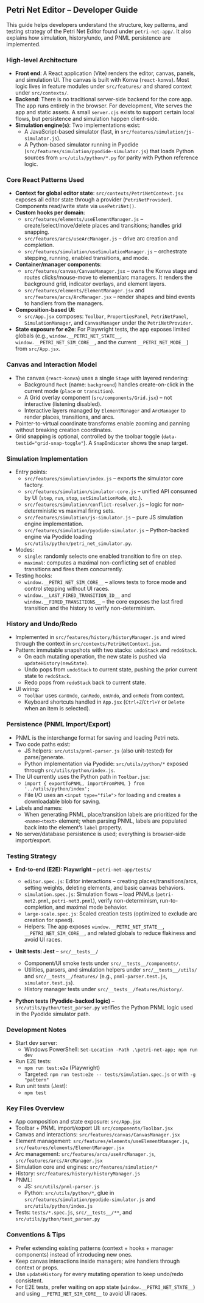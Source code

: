 ## Petri Net Editor – Developer Guide

This guide helps developers understand the structure, key patterns, and testing strategy of the Petri Net Editor found under `petri-net-app/`. It also explains how simulation, history/undo, and PNML persistence are implemented.

### High-level Architecture

- **Front end**: A React application (Vite) renders the editor, canvas, panels, and simulation UI. The canvas is built with Konva (`react-konva`). Most logic lives in feature modules under `src/features/` and shared context under `src/contexts/`.
- **Backend**: There is no traditional server-side backend for the core app. The app runs entirely in the browser. For development, Vite serves the app and static assets. A small `server.cjs` exists to support certain local flows, but persistence and simulation happen client-side.
- **Simulation engine(s)**: Two implementations exist:
  - A JavaScript-based simulator (fast, in `src/features/simulation/js-simulator.js`).
  - A Python-based simulator running in Pyodide (`src/features/simulation/pyodide-simulator.js`) that loads Python sources from `src/utils/python/*.py` for parity with Python reference logic.

### Core React Patterns Used

- **Context for global editor state**: `src/contexts/PetriNetContext.jsx` exposes all editor state through a provider (`PetriNetProvider`). Components read/write state via `usePetriNet()`.
- **Custom hooks per domain**:
  - `src/features/elements/useElementManager.js` – create/select/move/delete places and transitions; handles grid snapping.
  - `src/features/arcs/useArcManager.js` – drive arc creation and completion.
  - `src/features/simulation/useSimulationManager.js` – orchestrate stepping, running, enabled transitions, and mode.
- **Container/manager components**:
  - `src/features/canvas/CanvasManager.jsx` – owns the Konva stage and routes clicks/mouse-move to element/arc managers. It renders the background grid, indicator overlays, and element layers.
  - `src/features/elements/ElementManager.jsx` and `src/features/arcs/ArcManager.jsx` – render shapes and bind events to handlers from the managers.
- **Composition-based UI**:
  - `src/App.jsx` composes: `Toolbar`, `PropertiesPanel`, `PetriNetPanel`, `SimulationManager`, and `CanvasManager` under the `PetriNetProvider`.
- **State exposure for e2e**: For Playwright tests, the app exposes limited globals (e.g., `window.__PETRI_NET_STATE__`, `window.__PETRI_NET_SIM_CORE__`, and the current `__PETRI_NET_MODE__`) from `src/App.jsx`.

### Canvas and Interaction Model

- The canvas (`react-konva`) uses a single `Stage` with layered rendering:
  - Background `Rect` (name: `background`) handles create-on-click in the current mode (`place` or `transition`).
  - A Grid overlay component (`src/components/Grid.jsx`) – not interactive (listening disabled).
  - Interactive layers managed by `ElementManager` and `ArcManager` to render places, transitions, and arcs.
- Pointer-to-virtual coordinate transforms enable zooming and panning without breaking creation coordinates.
- Grid snapping is optional, controlled by the toolbar toggle (`data-testid="grid-snap-toggle"`). A `SnapIndicator` shows the snap target.

### Simulation Implementation

- Entry points:
  - `src/features/simulation/index.js` – exports the simulator core factory.
  - `src/features/simulation/simulator-core.js` – unified API consumed by UI (`step`, `run`, `stop`, `setSimulationMode`, etc.).
  - `src/features/simulation/conflict-resolver.js` – logic for non-deterministic vs maximal firing sets.
  - `src/features/simulation/js-simulator.js` – pure JS simulation engine implementation.
  - `src/features/simulation/pyodide-simulator.js` – Python-backed engine via Pyodide loading `src/utils/python/petri_net_simulator.py`.
- Modes:
  - `single`: randomly selects one enabled transition to fire on step.
  - `maximal`: computes a maximal non-conflicting set of enabled transitions and fires them concurrently.
- Testing hooks:
  - `window.__PETRI_NET_SIM_CORE__` – allows tests to force mode and control stepping without UI races.
  - `window.__LAST_FIRED_TRANSITION_ID__` and `window.__FIRED_TRANSITIONS__` – the core exposes the last fired transition and the history to verify non-determinism.

### History and Undo/Redo

- Implemented in `src/features/history/historyManager.js` and wired through the context in `src/contexts/PetriNetContext.jsx`.
- Pattern: immutable snapshots with two stacks: `undoStack` and `redoStack`.
  - On each mutating operation, the new state is pushed via `updateHistory(newState)`.
  - Undo pops from `undoStack` to current state, pushing the prior current state to `redoStack`.
  - Redo pops from `redoStack` back to current state.
- UI wiring:
  - `Toolbar` uses `canUndo`, `canRedo`, `onUndo`, and `onRedo` from context.
  - Keyboard shortcuts handled in `App.jsx` (`Ctrl+Z`/`Ctrl+Y` or `Delete` when an item is selected).

### Persistence (PNML Import/Export)

- PNML is the interchange format for saving and loading Petri nets.
- Two code paths exist:
  - JS helpers: `src/utils/pnml-parser.js` (also unit-tested) for parse/generate.
  - Python implementation via Pyodide: `src/utils/python/*` exposed through `src/utils/python/index.js`.
- The UI currently uses the Python path in `Toolbar.jsx`:
  - `import { exportToPNML, importFromPNML } from '../utils/python/index';`
  - File I/O uses an `<input type="file">` for loading and creates a downloadable blob for saving.
- Labels and names:
  - When generating PNML, place/transition labels are prioritized for the `<name><text>` element; when parsing PNML, labels are populated back into the element’s `label` property.
- No server/database persistence is used; everything is browser-side import/export.

### Testing Strategy

- **End-to-end (E2E): Playwright** – `petri-net-app/tests/`
  - `editor.spec.js`: Editor interactions – creating places/transitions/arcs, setting weights, deleting elements, and basic canvas behaviors.
  - `simulation.spec.js`: Simulation flows – load PNMLs (`petri-net2.pnml`, `petri-net3.pnml`), verify non-determinism, run-to-completion, and maximal mode behavior.
  - `large-scale.spec.js`: Scaled creation tests (optimized to exclude arc creation for speed).
  - Helpers: The app exposes `window.__PETRI_NET_STATE__`, `__PETRI_NET_SIM_CORE__`, and related globals to reduce flakiness and avoid UI races.

- **Unit tests: Jest** – `src/__tests__/`
  - Component/UI smoke tests under `src/__tests__/components/`.
  - Utilities, parsers, and simulation helpers under `src/__tests__/utils/` and `src/__tests__/features/` (e.g., `pnml-parser.test.js`, `simulator.test.js`).
  - History manager tests under `src/__tests__/features/history/`.

- **Python tests (Pyodide-backed logic)** – `src/utils/python/test_parser.py` verifies the Python PNML logic used in the Pyodide simulator path.

### Development Notes

- Start dev server:
  - Windows PowerShell: `Set-Location -Path .\petri-net-app; npm run dev`
- Run E2E tests:
  - `npm run test:e2e` (Playwright)
  - Targeted: `npm run test:e2e -- tests/simulation.spec.js` or with `-g "pattern"`
- Run unit tests (Jest):
  - `npm test`

### Key Files Overview

- App composition and state exposure: `src/App.jsx`
- Toolbar + PNML import/export UI: `src/components/Toolbar.jsx`
- Canvas and interactions: `src/features/canvas/CanvasManager.jsx`
- Element management: `src/features/elements/useElementManager.js`, `src/features/elements/ElementManager.jsx`
- Arc management: `src/features/arcs/useArcManager.js`, `src/features/arcs/ArcManager.jsx`
- Simulation core and engines: `src/features/simulation/*`
- History: `src/features/history/historyManager.js`
- PNML:
  - JS: `src/utils/pnml-parser.js`
  - Python: `src/utils/python/*`, glue in `src/features/simulation/pyodide-simulator.js` and `src/utils/python/index.js`
- Tests: `tests/*.spec.js`, `src/__tests__/**`, and `src/utils/python/test_parser.py`

### Conventions & Tips

- Prefer extending existing patterns (context + hooks + manager components) instead of introducing new ones.
- Keep canvas interactions inside managers; wire handlers through context or props.
- Use `updateHistory` for every mutating operation to keep undo/redo consistent.
- For E2E tests, prefer waiting on app state (`window.__PETRI_NET_STATE__`) and using `__PETRI_NET_SIM_CORE__` to avoid UI races.


